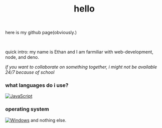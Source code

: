 <h1 align="center">hello</h1>
<p align="center">
  <br><p>here is my github page(obviously.)</p><br>
  <p>quick intro: my name is Ethan and I am farmiliar with web-development, node, and deno.</p>
  <i>if you want to collaborate on something together, i might not be available 24/7 because of school</i> 
</p>

### what languages do i use?
[![JavaScript](https://img.shields.io/badge/javascript-white?style=for-the-badge&logo=javascript)](https://github.com/mrevandg) 
### operating system
[![Windows](https://img.shields.io/badge/windows-blue?style=for-the-badge&logo=windows)](https://github.com/mrevandg) and nothing else.
